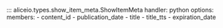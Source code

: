 ::: aliceio.types.show_item_meta.ShowItemMeta
    handler: python
    options:
      members:
        - content_id
        - publication_date
        - title
        - title_tts
        - expiration_date
